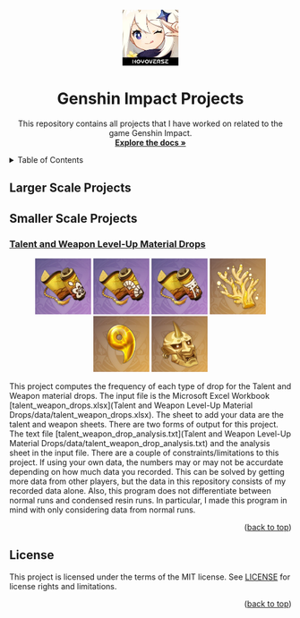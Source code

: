<!-- PROJECT LOGO -->
<br />
<div align="center">
  <a href="https://github.com/RaylaKurosaki1503/Genshin_Impact">
    <img src="__images__/logo.png" alt="Logo" width="100" height="100">
  </a>

<h1 align="center">Genshin Impact Projects</h1>

  <p align="center">
    This repository contains all projects that I have worked on related to the game Genshin Impact.
    <br />
    <a href="https://github.com/RaylaKurosaki1503/Genshin_Impact"><strong>Explore the docs »</strong></a>
  </p>
</div>


<!-- TABLE OF CONTENTS -->
<details>
	<summary>Table of Contents</summary>
	<ol>
		<li>
			<a href="#larger-scale-projects">Larger Scale Projects</a>
			<ul>
			</ul>
		</li>
		<li>
			<a href="#smaller-scale-projects">Smaller Scale Projects</a>
			<ul>
				<li><a href="#talent-and-weapon-Level-up-material-drops">Talent and Weapon Level-Up Material Drops</a></li>
			</ul>
		</li>
		<li><a href="#license">License</a></li>
	</ol>
</details>



## Larger Scale Projects



## Smaller Scale Projects
### [Talent and Weapon Level-Up Material Drops](https://github.com/RaylaKurosaki1503/Genshin_Impact/tree/master/Talent%20and%20Weapon%20Level-Up%20Material%20Drops)
<div align="center">
<img src="__images__/Inazuma/Talent_A.png" width="100" height="100">
<img src="__images__/Inazuma/Talent_B.png" width="100" height="100">
<img src="__images__/Inazuma/Talent_C.png" width="100" height="100">
<img src="__images__/Inazuma/Weapon_A.png" width="100" height="100">
<img src="__images__/Inazuma/Weapon_B.png" width="100" height="100">
<img src="__images__/Inazuma/Weapon_C.png" width="100" height="100">
</div>

This project computes the frequency of each type of drop for the Talent and Weapon material drops. The input file is the Microsoft Excel Workbook [talent_weapon_drops.xlsx](Talent and Weapon Level-Up Material Drops/data/talent_weapon_drops.xlsx). The sheet to add your data are the talent and weapon sheets. There are two forms of output for this project. The text file [talent_weapon_drop_analysis.txt](Talent and Weapon Level-Up Material Drops/data/talent_weapon_drop_analysis.txt) and the analysis sheet in the input file. There are a couple of constraints/limitations to this project. If using your own data, the numbers may or may not be accurdate depending on how much data you recorded. This can be solved by getting more data from other players, but the data in this repository consists of my recorded data alone. Also, this program does not differentiate between normal runs and condensed resin runs. In particular, I made this program in mind with only considering data from normal runs. 
<p align="right">(<a href="#top">back to top</a>)</p>



<!-- LICENSE -->
## License
This project is licensed under the terms of the MIT license. See [LICENSE](LICENSE.txt) for license rights and limitations.

<p align="right">(<a href="#top">back to top</a>)</p>



<!-- MARKDOWN LINKS & IMAGES -->
<!-- https://www.markdownguide.org/basic-syntax/#reference-style-links -->
[product-screenshot]: __images__/screenshot.png
